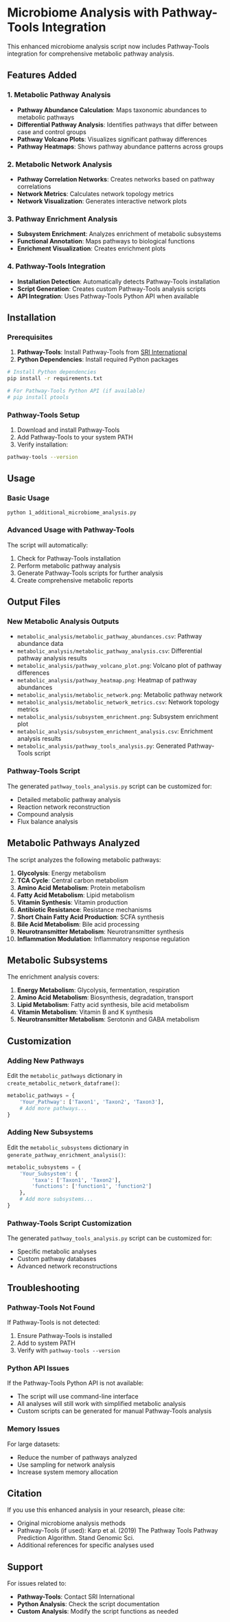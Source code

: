 # Microbiome Analysis with Pathway-Tools Integration

This enhanced microbiome analysis script now includes Pathway-Tools integration for comprehensive metabolic pathway analysis.

## Features Added

### 1. Metabolic Pathway Analysis
- **Pathway Abundance Calculation**: Maps taxonomic abundances to metabolic pathways
- **Differential Pathway Analysis**: Identifies pathways that differ between case and control groups
- **Pathway Volcano Plots**: Visualizes significant pathway differences
- **Pathway Heatmaps**: Shows pathway abundance patterns across groups

### 2. Metabolic Network Analysis
- **Pathway Correlation Networks**: Creates networks based on pathway correlations
- **Network Metrics**: Calculates network topology metrics
- **Network Visualization**: Generates interactive network plots

### 3. Pathway Enrichment Analysis
- **Subsystem Enrichment**: Analyzes enrichment of metabolic subsystems
- **Functional Annotation**: Maps pathways to biological functions
- **Enrichment Visualization**: Creates enrichment plots

### 4. Pathway-Tools Integration
- **Installation Detection**: Automatically detects Pathway-Tools installation
- **Script Generation**: Creates custom Pathway-Tools analysis scripts
- **API Integration**: Uses Pathway-Tools Python API when available

## Installation

### Prerequisites
1. **Pathway-Tools**: Install Pathway-Tools from [SRI International](https://bioinformatics.ai.sri.com/ptools/)
2. **Python Dependencies**: Install required Python packages

```bash
# Install Python dependencies
pip install -r requirements.txt

# For Pathway-Tools Python API (if available)
# pip install ptools
```

### Pathway-Tools Setup
1. Download and install Pathway-Tools
2. Add Pathway-Tools to your system PATH
3. Verify installation:
```bash
pathway-tools --version
```

## Usage

### Basic Usage
```bash
python 1_additional_microbiome_analysis.py
```

### Advanced Usage with Pathway-Tools
The script will automatically:
1. Check for Pathway-Tools installation
2. Perform metabolic pathway analysis
3. Generate Pathway-Tools scripts for further analysis
4. Create comprehensive metabolic reports

## Output Files

### New Metabolic Analysis Outputs
- `metabolic_analysis/metabolic_pathway_abundances.csv`: Pathway abundance data
- `metabolic_analysis/metabolic_pathway_analysis.csv`: Differential pathway analysis results
- `metabolic_analysis/pathway_volcano_plot.png`: Volcano plot of pathway differences
- `metabolic_analysis/pathway_heatmap.png`: Heatmap of pathway abundances
- `metabolic_analysis/metabolic_network.png`: Metabolic pathway network
- `metabolic_analysis/metabolic_network_metrics.csv`: Network topology metrics
- `metabolic_analysis/subsystem_enrichment.png`: Subsystem enrichment plot
- `metabolic_analysis/subsystem_enrichment_analysis.csv`: Enrichment analysis results
- `metabolic_analysis/pathway_tools_analysis.py`: Generated Pathway-Tools script

### Pathway-Tools Script
The generated `pathway_tools_analysis.py` script can be customized for:
- Detailed metabolic pathway analysis
- Reaction network reconstruction
- Compound analysis
- Flux balance analysis

## Metabolic Pathways Analyzed

The script analyzes the following metabolic pathways:

1. **Glycolysis**: Energy metabolism
2. **TCA Cycle**: Central carbon metabolism
3. **Amino Acid Metabolism**: Protein metabolism
4. **Fatty Acid Metabolism**: Lipid metabolism
5. **Vitamin Synthesis**: Vitamin production
6. **Antibiotic Resistance**: Resistance mechanisms
7. **Short Chain Fatty Acid Production**: SCFA synthesis
8. **Bile Acid Metabolism**: Bile acid processing
9. **Neurotransmitter Metabolism**: Neurotransmitter synthesis
10. **Inflammation Modulation**: Inflammatory response regulation

## Metabolic Subsystems

The enrichment analysis covers:

1. **Energy Metabolism**: Glycolysis, fermentation, respiration
2. **Amino Acid Metabolism**: Biosynthesis, degradation, transport
3. **Lipid Metabolism**: Fatty acid synthesis, bile acid metabolism
4. **Vitamin Metabolism**: Vitamin B and K synthesis
5. **Neurotransmitter Metabolism**: Serotonin and GABA metabolism

## Customization

### Adding New Pathways
Edit the `metabolic_pathways` dictionary in `create_metabolic_network_dataframe()`:

```python
metabolic_pathways = {
    'Your_Pathway': ['Taxon1', 'Taxon2', 'Taxon3'],
    # Add more pathways...
}
```

### Adding New Subsystems
Edit the `metabolic_subsystems` dictionary in `generate_pathway_enrichment_analysis()`:

```python
metabolic_subsystems = {
    'Your_Subsystem': {
        'taxa': ['Taxon1', 'Taxon2'],
        'functions': ['function1', 'function2']
    },
    # Add more subsystems...
}
```

### Pathway-Tools Script Customization
The generated `pathway_tools_analysis.py` script can be customized for:
- Specific metabolic analyses
- Custom pathway databases
- Advanced network reconstructions

## Troubleshooting

### Pathway-Tools Not Found
If Pathway-Tools is not detected:
1. Ensure Pathway-Tools is installed
2. Add to system PATH
3. Verify with `pathway-tools --version`

### Python API Issues
If the Pathway-Tools Python API is not available:
- The script will use command-line interface
- All analyses will still work with simplified metabolic analysis
- Custom scripts can be generated for manual Pathway-Tools analysis

### Memory Issues
For large datasets:
- Reduce the number of pathways analyzed
- Use sampling for network analysis
- Increase system memory allocation

## Citation

If you use this enhanced analysis in your research, please cite:
- Original microbiome analysis methods
- Pathway-Tools (if used): Karp et al. (2019) The Pathway Tools Pathway Prediction Algorithm. Stand Genomic Sci.
- Additional references for specific analyses used

## Support

For issues related to:
- **Pathway-Tools**: Contact SRI International
- **Python Analysis**: Check the script documentation
- **Custom Analysis**: Modify the script functions as needed 
